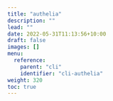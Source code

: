 ```yaml
---
title: "authelia"
description: ""
lead: ""
date: 2022-05-31T11:13:56+10:00
draft: false
images: []
menu:
  reference:
    parent: "cli"
    identifier: "cli-authelia"
weight: 320
toc: true
---
```

